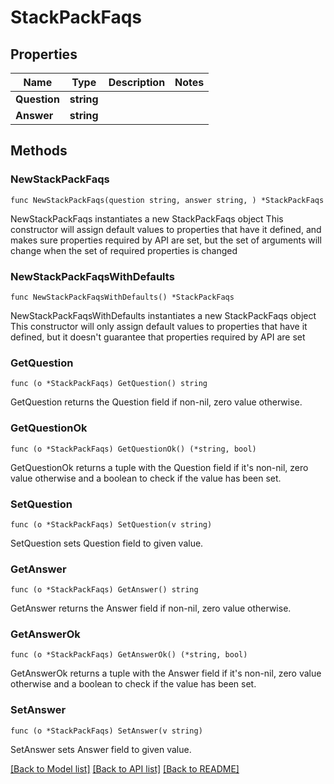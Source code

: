 # StackPackFaqs

## Properties

Name | Type | Description | Notes
------------ | ------------- | ------------- | -------------
**Question** | **string** |  | 
**Answer** | **string** |  | 

## Methods

### NewStackPackFaqs

`func NewStackPackFaqs(question string, answer string, ) *StackPackFaqs`

NewStackPackFaqs instantiates a new StackPackFaqs object
This constructor will assign default values to properties that have it defined,
and makes sure properties required by API are set, but the set of arguments
will change when the set of required properties is changed

### NewStackPackFaqsWithDefaults

`func NewStackPackFaqsWithDefaults() *StackPackFaqs`

NewStackPackFaqsWithDefaults instantiates a new StackPackFaqs object
This constructor will only assign default values to properties that have it defined,
but it doesn't guarantee that properties required by API are set

### GetQuestion

`func (o *StackPackFaqs) GetQuestion() string`

GetQuestion returns the Question field if non-nil, zero value otherwise.

### GetQuestionOk

`func (o *StackPackFaqs) GetQuestionOk() (*string, bool)`

GetQuestionOk returns a tuple with the Question field if it's non-nil, zero value otherwise
and a boolean to check if the value has been set.

### SetQuestion

`func (o *StackPackFaqs) SetQuestion(v string)`

SetQuestion sets Question field to given value.


### GetAnswer

`func (o *StackPackFaqs) GetAnswer() string`

GetAnswer returns the Answer field if non-nil, zero value otherwise.

### GetAnswerOk

`func (o *StackPackFaqs) GetAnswerOk() (*string, bool)`

GetAnswerOk returns a tuple with the Answer field if it's non-nil, zero value otherwise
and a boolean to check if the value has been set.

### SetAnswer

`func (o *StackPackFaqs) SetAnswer(v string)`

SetAnswer sets Answer field to given value.



[[Back to Model list]](../README.md#documentation-for-models) [[Back to API list]](../README.md#documentation-for-api-endpoints) [[Back to README]](../README.md)


